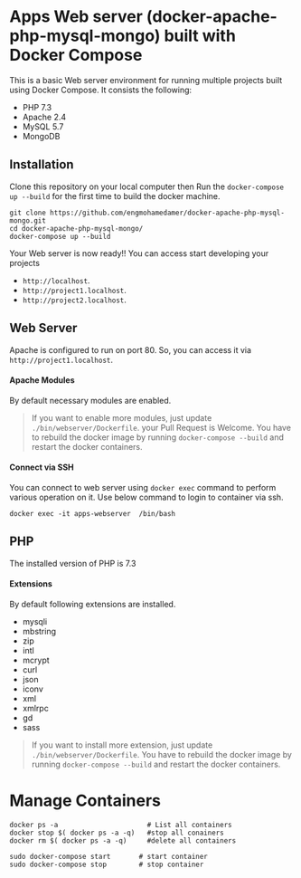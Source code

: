 #  Apps Web server (docker-apache-php-mysql-mongo) built with Docker Compose

This is a basic Web server environment for running multiple projects built using Docker Compose. It consists the following:

* PHP 7.3
* Apache 2.4
* MySQL 5.7
* MongoDB

## Installation

Clone this repository on your local computer then Run the `docker-compose up --build` for the first time to build the docker machine.

```shell
git clone https://github.com/engmohamedamer/docker-apache-php-mysql-mongo.git
cd docker-apache-php-mysql-mongo/
docker-compose up --build
```

Your Web server is now ready!! You can access start developing your projects
* `http://localhost`.
* `http://project1.localhost`.
* `http://project2.localhost`.

## Web Server

Apache is configured to run on port 80. So, you can access it via `http://project1.localhost`.

#### Apache Modules

By default necessary modules are enabled.

> If you want to enable more modules, just update `./bin/webserver/Dockerfile`. your Pull Request is Welcome.
> You have to rebuild the docker image by running `docker-compose --build` and restart the docker containers.

#### Connect via SSH

You can connect to web server using `docker exec` command to perform various operation on it. Use below command to login to container via ssh.

```shelli
docker exec -it apps-webserver  /bin/bash
```


## PHP

The installed version of PHP is 7.3

#### Extensions

By default following extensions are installed.

* mysqli
* mbstring
* zip
* intl
* mcrypt
* curl
* json
* iconv
* xml
* xmlrpc
* gd
* sass

> If you want to install more extension, just update `./bin/webserver/Dockerfile`.
> You have to rebuild the docker image by running `docker-compose --build` and restart the docker containers.

# Manage Containers 
```shelli
docker ps -a                      # List all containers
docker stop $( docker ps -a -q)   #stop all conainers
docker rm $( docker ps -a -q)     #delete all containers

sudo docker-compose start       # start container
sudo docker-compose stop        # stop container   
```
